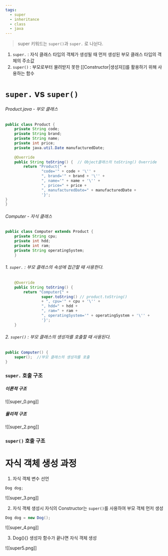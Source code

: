 ```yaml
---
tags:
  - super
  - inheritance
  - class
  - java
---
```

> super 키워드는 `super()`과 `super.` 로 나뉜다.

1. `super.` : 자식 클래스 타입의 객체가 생성될 때 먼저 생성된 부모 클래스 타입의 객체의 주소값
2. `super()` : 부모로부터 물려받지 못한 [[Constructor|생성자]]를 활용하기 위해 사용하는 함수

# `super.` vs `super()`
###### Product.java - 부모 클래스
```Java
public class Product {  
    private String code;  
    private String brand;  
    private String name;  
    private int price;  
    private java.util.Date manufacturedDate;
   
	@Override  
	public String toString() {  // Object클래스의 toString() Override
	    return "Product{" +  
	            "code='" + code + '\'' +  
	            ", brand='" + brand + '\'' +  
	            ", name='" + name + '\'' +  
	            ", price=" + price +  
	            ", manufacturedDate=" + manufacturedDate +  
	            '}';  
}
}
```

###### Computer - 자식 클래스
```Java
public class Computer extends Product {  
    private String cpu;  
    private int hdd;  
    private int ram;  
    private String operatingSystem;
	}
```


###### 1. `super.` : 부모 클래스의 속성에 접근할 때 사용한다.
```Java
    @Override  
    public String toString() {   
        return "Computer{" +  
                super.toString() // product.toString()
                + ", cpu='" + cpu + '\'' +  
                ", hdd=" + hdd +  
                ", ram=" + ram +  
                ", operatingSystem='" + operatingSystem + '\'' +  
                '}';  
    }
```

###### 2. `super()` : 부모 클래스의 생성자를 호출할 때 사용된다.
```Java
public Computer() {  
    super();  //부모 클래스의 생성자를 호출
}
```


### `super.` 호출 구조
##### 이론적 구조

![[super_0.png]]

##### 물리적 구조

![[super_2.png]]

### `super()` 호출 구조

# 자식 객체 생성 과정
1. 자식 객체 변수 선언
```Java
Dog dog;
```
![[super_3.png]]

2. 자식 객체 생성시 자식의 Constructor는 `super()`를 사용하여 부모 객체 먼저 생성
```Java
Dog dog = new Dog();
```
![[super_4.png]]

3. Dog(){} 생성자 함수가 끝나면 자식 객체 생성

![[super5.png]]